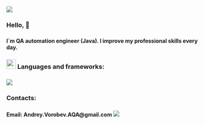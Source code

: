 <img src="https://capsule-render.vercel.app/api?type=waving&amp;color=00FF00&amp;height=100&amp;section=header">

<h3> 
  Hello, 👋 
<h3>
  
<h4> 
I`m QA automation engineer (Java).
I improve my professional skills every day.
<h4>
  
<h3>
  <img src="https://media2.giphy.com/media/QssGEmpkyEOhBCb7e1/giphy.gif?cid=ecf05e47a0n3gi1bfqntqmob8g9aid1oyj2wr3ds3mg700bl&rid=giphy.gif" width ="25"> Languages and frameworks:
<h3>
  
  <a href="https://skillicons.dev">
    <img src="https://skillicons.dev/icons?i=java,kotlin,spring,selenium,mysql,git,github,postman,stackoverflow,ansible,bash,ubuntu,docker,maven" />
  </a>

<h3>
  Contacts:
<h3>
<h4>
Email: Andrey.Vorobev.AQA@gmail.com

<img src="https://capsule-render.vercel.app/api?type=waving&amp;color=00FF00&amp;height=100&amp;section=footer">
<h4>
